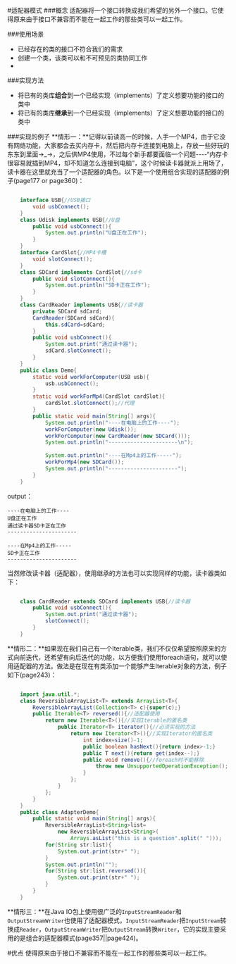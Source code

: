 #适配器模式
###概念
适配器将一个接口转换成我们希望的另外一个接口。它使得原来由于接口不兼容而不能在一起工作的那些类可以一起工作。

###使用场景
- 已经存在的类的接口不符合我们的需求
- 创建一个类，该类可以和不可预见的类协同工作
- 
###实现方法
- 将已有的类库**组合**到一个已经实现（implements）了定义想要功能的接口的类中
- 将已有的类库**继承**到一个已经实现（implements）了定义想要功能的接口的类中

###实现的例子
**情形一：**记得以前读高一的时候，人手一个MP4，由于它没有网络功能，大家都会去买内存卡，然后把内存卡连接到电脑上，存放一些好玩的东东到里面→_→，之后供MP4使用，不过每个新手都要面临一个问题----“内存卡很容易就插到MP4，却不知道怎么连接到电脑”，这个时候读卡器就派上用场了，读卡器在这里就充当了一个适配器的角色。以下是一个使用组合实现的适配器的例子(page177 or page360)：

```java

    interface USB{//USB接口
    	void usbConnect();
    }
    class Udisk implements USB{//U盘
    	public void usbConnect(){
    		System.out.println("U盘正在工作");
    	}
    }
    interface CardSlot{//MP4卡槽
    	void slotConnect();
    }
    class SDCard implements CardSlot{//sd卡
    	public void slotConnect(){
    		System.out.println("SD卡正在工作");
    	}
    }
    class CardReader implements USB{//读卡器
    	private SDCard sdCard;
    	CardReader(SDCard sdCard){
    		this.sdCard=sdCard;
    	}
    	public void usbConnect(){
    		System.out.print("通过读卡器");
    		sdCard.slotConnect();
    	}
    }
    public class Demo{
    	static void workForComputer(USB usb){
    		usb.usbConnect();
    	}
    	static void workForMp4(CardSlot cardSlot){
    		cardSlot.slotConnect();//代理
    	}
    	public static void main(String[] args){
    		System.out.println("----在电脑上的工作----");
    		workForComputer(new Udisk());
    		workForComputer(new CardReader(new SDCard()));
    		System.out.println("----------------------\n");
    
    		System.out.println("----在Mp4上的工作-----");
    		workForMp4(new SDCard());
    		System.out.println("----------------------");
    	}
    }

```

output：

	----在电脑上的工作----
	U盘正在工作
	通过读卡器SD卡正在工作
	----------------------
	
	----在Mp4上的工作-----
	SD卡正在工作
	----------------------
当然修改读卡器（适配器），使用继承的方法也可以实现同样的功能，读卡器类如下：

```java

	class CardReader extends SDCard implements USB{//读卡器
		public void usbConnect(){
			System.out.print("通过读卡器");
			slotConnect();
		}
	}

```

**情形二：**如果现在我们自己有一个Iterable类，我们不仅仅希望按照原来的方式向前迭代，还希望有向后迭代的功能，以方便我们使用foreach语句，就可以使用适配器的方法。做法是在现在有类添加一个能够产生Iterable对象的方法，例子如下(page243)：

```java

    import java.util.*;
    class ReversibleArrayList<T> extends ArrayList<T>{
    	ReversibleArrayList(Collection<T> c){super(c);}
    	public Iterable<T> reversed(){//适配器使用
    		return new Iterable<T>(){//实现Iterable的匿名类
    			public Iterator<T> iterator(){//必须实现的方法
    				return new Iterator<T>(){//实现Iterator的匿名类
    					int index=size()-1;
    					public boolean hasNext(){return index>-1;}
    					public T next(){return get(index--);}
    					public void remove(){//foreach时不能移除
    						throw new UnsupportedOperationException();
    					}
    				};
    			}
    		};
    	}
    }
    public class AdapterDemo{
    	public static void main(String[] args){
    		ReversibleArrayList<String>list=
    			new ReversibleArrayList<String>(
    				Arrays.asList("this is a question".split(" ")));
    		for(String str:list){
    			System.out.print(str+" ");
    		}
    		System.out.println("");
    		for(String str:list.reversed()){
    			System.out.print(str+" ");
    		}
    	}
    }

```

**情形三：**在Java IO包上使用很广泛的`InputStreamReader`和`OutputStreamWriter`也使用了适配器模式，`InputStreamReader`把`InputStream`转换成`Reader`，`OutputStreamWriter`把`OutputStream`转换`Writer`，它的实现主要采用的是组合的适配器模式(page357||page424)。

#优点
使得原来由于接口不兼容而不能在一起工作的那些类可以一起工作。
